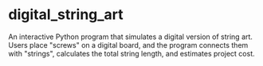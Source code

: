 # digital_string_art
An interactive Python program that simulates a digital version of string art.   Users place "screws" on a digital board, and the program connects them with "strings", calculates the total string length, and estimates project cost.
